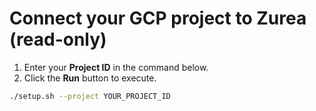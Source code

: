 # Connect your GCP project to Zurea (read-only)

1. Enter your **Project ID** in the command below.
2. Click the **Run** button to execute.

```bash
./setup.sh --project YOUR_PROJECT_ID